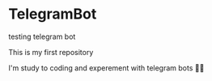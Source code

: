 # TelegramBot
testing telegram bot

This is my first repository

I'm study to coding and experement with telegram bots :robot::robot:
